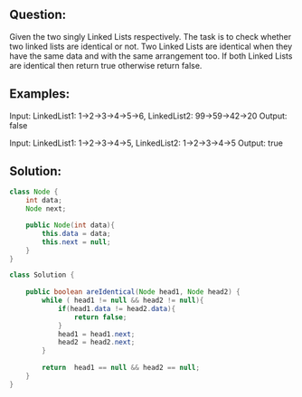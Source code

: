 ## Question:
Given the two singly Linked Lists respectively. The task is to check whether two linked lists are identical or not. 
Two Linked Lists are identical when they have the same data and with the same arrangement too. If both Linked Lists are identical then return true otherwise return false. 

## Examples:

Input: LinkedList1: 1->2->3->4->5->6, LinkedList2: 99->59->42->20
Output: false

Input: LinkedList1: 1->2->3->4->5, LinkedList2: 1->2->3->4->5
Output: true

## Solution:
```java
class Node {
    int data;
    Node next;

    public Node(int data){
        this.data = data;
        this.next = null;
    }
}

class Solution {
   
    public boolean areIdentical(Node head1, Node head2) {
        while ( head1 != null && head2 != null){
            if(head1.data != head2.data){
                return false;
            }
            head1 = head1.next;
            head2 = head2.next;
        }
        
        return  head1 == null && head2 == null;
    }
}
```